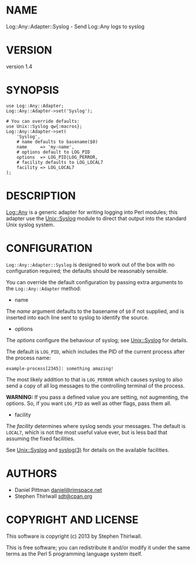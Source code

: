# NAME

Log::Any::Adapter::Syslog - Send Log::Any logs to syslog

# VERSION

version 1.4

# SYNOPSIS

    use Log::Any::Adapter;
    Log::Any::Adapter->set('Syslog');

    # You can override defaults:
    use Unix::Syslog qw{:macros};
    Log::Any::Adapter->set(
        'Syslog',
        # name defaults to basename($0)
        name     => 'my-name',
        # options default to LOG_PID
        options  => LOG_PID|LOG_PERROR,
        # facility defaults to LOG_LOCAL7
        facility => LOG_LOCAL7
    );

# DESCRIPTION

[Log::Any](http://search.cpan.org/perldoc?Log::Any) is a generic adapter for writing logging into Perl modules; this
adapter use the [Unix::Syslog](http://search.cpan.org/perldoc?Unix::Syslog) module to direct that output into the standard
Unix syslog system.

# CONFIGURATION

`Log::Any::Adapter::Syslog` is designed to work out of the box with no
configuration required; the defaults should be reasonably sensible.

You can override the default configuration by passing extra arguments to the
`Log::Any::Adapter` method:

- name

The _name_ argument defaults to the basename of `$0` if not supplied, and is
inserted into each line sent to syslog to identify the source.

- options

The _options_ configure the behaviour of syslog; see [Unix::Syslog](http://search.cpan.org/perldoc?Unix::Syslog) for
details.

The default is `LOG_PID`, which includes the PID of the current process after
the process name:

    example-process[2345]: something amazing!

The most likely addition to that is `LOG_PERROR` which causes syslog to also
send a copy of all log messages to the controlling terminal of the process.

__WARNING:__ If you pass a defined value you are setting, not augmenting, the
options.  So, if you want `LOG_PID` as well as other flags, pass them all.

- facility

The _facility_ determines where syslog sends your messages.  The default is
`LOCAL7`, which is not the most useful value ever, but is less bad that
assuming the fixed facilities.

See [Unix::Syslog](http://search.cpan.org/perldoc?Unix::Syslog) and [syslog(3)](http://man.he.net/man3/syslog) for details on the available facilities.

# AUTHORS

- Daniel Pittman <daniel@rimspace.net>
- Stephen Thirlwall <sdt@cpan.org>

# COPYRIGHT AND LICENSE

This software is copyright (c) 2013 by Stephen Thirlwall.

This is free software; you can redistribute it and/or modify it under
the same terms as the Perl 5 programming language system itself.
